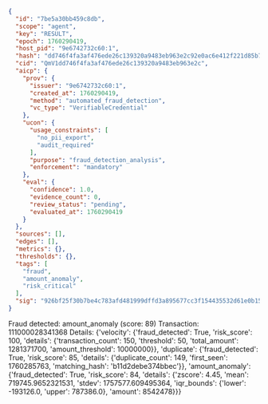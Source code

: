 ```json
{
  "id": "7be5a30bb459c8db",
  "scope": "agent",
  "key": "RESULT",
  "epoch": 1760290419,
  "host_pid": "9e6742732c60:1",
  "hash": "dd746f4fa3af476ede26c139320a9483eb963e2c92e0ac6e412f221d85b72394",
  "cid": "QmV1dd746f4fa3af476ede26c139320a9483eb963e2c",
  "aicp": {
    "prov": {
      "issuer": "9e6742732c60:1",
      "created_at": 1760290419,
      "method": "automated_fraud_detection",
      "vc_type": "VerifiableCredential"
    },
    "ucon": {
      "usage_constraints": [
        "no_pii_export",
        "audit_required"
      ],
      "purpose": "fraud_detection_analysis",
      "enforcement": "mandatory"
    },
    "eval": {
      "confidence": 1.0,
      "evidence_count": 0,
      "review_status": "pending",
      "evaluated_at": 1760290419
    }
  },
  "sources": [],
  "edges": [],
  "metrics": {},
  "thresholds": {},
  "tags": [
    "fraud",
    "amount_anomaly",
    "risk_critical"
  ],
  "sig": "926bf25f30b7be4c783afd481999dffd3a895677cc3f154435532d61e0b15704"
}
```

Fraud detected: amount_anomaly (score: 89)
Transaction: 111000028341368
Details: {'velocity': {'fraud_detected': True, 'risk_score': 100, 'details': {'transaction_count': 150, 'threshold': 50, 'total_amount': 1281371700, 'amount_threshold': 10000000}}, 'duplicate': {'fraud_detected': True, 'risk_score': 85, 'details': {'duplicate_count': 149, 'first_seen': 1760285763, 'matching_hash': 'b11d2debe374bbec'}}, 'amount_anomaly': {'fraud_detected': True, 'risk_score': 84, 'details': {'zscore': 4.45, 'mean': 719745.9652321531, 'stdev': 1757577.609495364, 'iqr_bounds': {'lower': -193126.0, 'upper': 787386.0}, 'amount': 8542478}}}